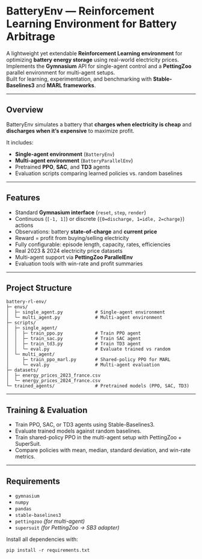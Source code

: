 #  BatteryEnv — Reinforcement Learning Environment for Battery Arbitrage

A lightweight yet extendable **Reinforcement Learning environment** for optimizing **battery energy storage** using real-world electricity prices.  
Implements the **Gymnasium** API for single-agent control and a **PettingZoo** parallel environment for multi-agent setups.  
Built for learning, experimentation, and benchmarking with **Stable-Baselines3** and **MARL frameworks**.

---

##  Overview

BatteryEnv simulates a battery that **charges when electricity is cheap** and **discharges when it’s expensive** to maximize profit.

It includes:
-  **Single-agent environment** (`BatteryEnv`)
-  **Multi-agent environment** (`BatteryParallelEnv`)
-  Pretrained **PPO**, **SAC**, and **TD3** agents
-  Evaluation scripts comparing learned policies vs. random baselines

---

##  Features

-  Standard **Gymnasium interface** (`reset`, `step`, `render`)  
-  Continuous (`[-1, 1]`) or discrete (`{0=discharge, 1=idle, 2=charge}`) actions  
-  Observations: battery **state-of-charge** and **current price**  
-  Reward = profit from buying/selling electricity  
-  Fully configurable: episode length, capacity, rates, efficiencies  
-  Real 2023 & 2024 electricity price datasets  
-  Multi-agent support via **PettingZoo ParallelEnv**  
-  Evaluation tools with win-rate and profit summaries

---

##  Project Structure

```
battery-rl-env/
├─ envs/
│  ├─ single_agent.py            # Single-agent environment
│  └─ multi_agent.py             # Multi-agent environment
├─ scripts/
│  ├─ single_agent/
│  │  ├─ train_ppo.py            # Train PPO agent
│  │  ├─ train_sac.py            # Train SAC agent
│  │  ├─ train_td3.py            # Train TD3 agent
│  │  └─ eval.py                 # Evaluate trained vs random
│  └─ multi_agent/
│     ├─ train_ppo_marl.py       # Shared-policy PPO for MARL
│     └─ eval.py                 # Multi-agent evaluation
├─ datasets/
│  ├─ energy_prices_2023_france.csv
│  └─ energy_prices_2024_france.csv
└─ trained_agents/               # Pretrained models (PPO, SAC, TD3)
```

---

##  Training & Evaluation

- Train PPO, SAC, or TD3 agents using Stable-Baselines3.  
- Evaluate trained models against random baselines.  
- Train shared-policy PPO in the multi-agent setup with PettingZoo + SuperSuit.  
- Compare policies with mean, median, standard deviation, and win-rate metrics.

---

##  Requirements

- `gymnasium`  
- `numpy`  
- `pandas`  
- `stable-baselines3`  
- `pettingzoo` *(for multi-agent)*  
- `supersuit` *(for PettingZoo → SB3 adapter)*

Install all dependencies with:

```
pip install -r requirements.txt
```
